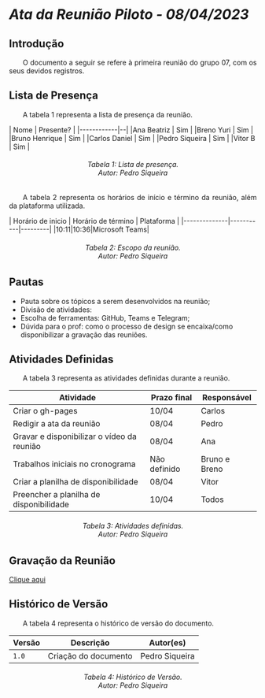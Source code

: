 # ***Ata da Reunião Piloto - 08/04/2023***

## **Introdução**
<p align="justify">
&emsp;&emsp;O documento a seguir se refere à primeira reunião do grupo 07, com os seus devidos registros. 
</P>

## **Lista de Presença**
<p align="justify">
&emsp;&emsp;A tabela 1 representa a lista de presença da reunião.
</p>
| Nome | Presente? |
|------------|--|
|Ana Beatriz | Sim |
|Breno Yuri | Sim |
|Bruno Henrique | Sim |
|Carlos Daniel | Sim |
|Pedro Siqueira | Sim |
|Vitor B | Sim | 
<h6 align = "center"> Tabela 1: Lista de presença.
<br> Autor: Pedro Siqueira </h6>
<p align="justify">
&emsp;&emsp;A tabela 2 representa os horários de início e término da reunião, além da plataforma utilizada.
</p>
| Horário de inicio | Horário de término | Plataforma |
|--------------|-----------|---------|
|10:11|10:36|Microsoft Teams|
<h6 align = "center"> Tabela 2: Escopo da reunião.
<br> Autor: Pedro Siqueira </h6>

## **Pautas**
<ul>
<li> Pauta sobre os tópicos a serem desenvolvidos na reunião;</li>
<li> Divisão de atividades:</li>
<li> Escolha de ferramentas: GitHub, Teams e Telegram;</li>
<li> Dúvida para o prof: como o processo de design se encaixa/como disponibilizar a gravação das reuniões.</li>
</ul>

## **Atividades Definidas**
<p align="justify">
&emsp;&emsp;A tabela 3 representa as atividades definidas durante a reunião.
</p>

| Atividade | Prazo final | Responsável |
| --------- | ----------- | ----------- |
| Criar o gh-pages | 10/04 | Carlos |
| Redigir a ata da reunião | 08/04 | Pedro |
| Gravar e disponibilizar o vídeo da reunião | 08/04 | Ana |
| Trabalhos iniciais no cronograma | Não definido | Bruno e Breno |
| Criar a planilha de disponibilidade | 08/04 | Vitor |
| Preencher a planilha de disponibilidade | 10/04 | Todos |
<h6 align = "center"> Tabela 3: Atividades definidas.
<br> Autor: Pedro Siqueira </h6>

## **Gravação da Reunião**

[Clique aqui](https://www.youtube.com/watch?v=nQLAU6U-oxs)

## **Histórico de Versão**
<p align="justify">
&emsp;&emsp;A tabela 4 representa o histórico de versão do documento.
</p>

| Versão | Descrição | Autor(es) | 
| ------ | --------- | --------- |
| `1.0`  | Criação do documento | Pedro Siqueira |  
<h6 align = "center"> Tabela 4: Histórico de Versão.
<br> Autor: Pedro Siqueira </h6>
